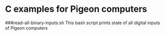 # C examples for Pigeon computers

###read-all-binary-inputs.sh
This bash script prints state of all digital inputs of Pigeon computers